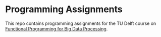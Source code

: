 # Programming Assignments

This repo contains programming assignments for the TU Delft course on [Functional Programming for Big Data Processing](https://online-learning.tudelft.nl/courses/introduction-to-functional-programming-for-big-data-processing).
